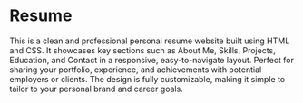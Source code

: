# Resume
This is a clean and professional personal resume website built using HTML and CSS. It showcases key sections such as About Me, Skills, Projects, Education, and Contact in a responsive, easy-to-navigate layout. Perfect for sharing your portfolio, experience, and achievements with potential employers or clients. The design is fully customizable, making it simple to tailor to your personal brand and career goals.

